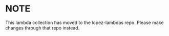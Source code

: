 # NOTE
This lambda collection has moved to the lopez-lambdas repo. Please make changes through that repo instead.